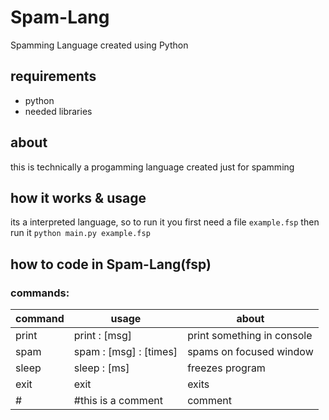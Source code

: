 # Spam-Lang
 Spamming Language created using Python


## requirements
- python
- needed libraries
## about
this is technically a progamming language
created just for spamming
## how it works & usage
its a interpreted language, so to run it you first need a file `example.fsp` then run it `python main.py example.fsp`


## how to code in Spam-Lang(fsp)
### commands:

| command | usage                  | about                      |
|---------|------------------------|----------------------------|
| print   | print : [msg]          | print something in console |
| spam    | spam : [msg] : [times] | spams on focused window    |
| sleep   | sleep : [ms]           | freezes program            |
| exit    | exit                   | exits                      |
| #       | #this is a comment     | comment                    |